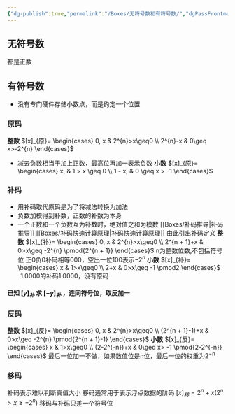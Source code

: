 ```yaml
---
{"dg-publish":true,"permalink":"/Boxes/无符号数和有符号数/","dgPassFrontmatter":true,"created":"2025-05-06T15:45:19.006+08:00","updated":"2025-05-21T14:30:31.580+08:00"}
---
```


## 无符号数
都是正数
## 有符号数
- 没有专门硬件存储小数点，而是约定一个位置
### 原码 
**整数**
$[x]_{原}= \begin{cases} 0,  x & 2^{n}>x\geq0 \\ 2^{n}-x & 0\geq x>-2^{n} \end{cases}$
- 减去负数相当于加上正数，最高位再加一表示负数
**小数**
$[x]_{原}= \begin{cases} x, & 1 > x \geq 0 \\ 1 - x, & 0 \geq x > -1 \end{cases}$
### 补码
- 用补码取代原码是为了将减法转换为加法
- 负数加模得到补数，正数的补数为本身
- 一个正数和一个负数互为补数时，绝对值之和为模数
[[Boxes/补码推导\|补码推导]]
[[Boxes/补码快速计算原理\|补码快速计算原理]]
由此引出补码定义
**整数**
$[x]_{补}= \begin{cases} 0, x & 2^{n}>x\geq0 \\ 2^{n + 1}+x & 0>x\geq -2^{n} \pmod{2^{n + 1}} \end{cases}$
n为整数位数,不包括符号位
正0负0补码相等000，空出一位100表示$-2^n$
**小数**
$[x]_{补}= \begin{cases} x & 1>x\geq0 \\ 2+x & 0>x\geq -1 \pmod2 \end{cases}$
-1.0000的补码1.0000，没有原码

#### 已知 $[y]_{补}$ 求 $[-y]_补$ ，连同符号位，取反加一
### 反码
**整数**
$[x]_{反}= \begin{cases} 0, x & 2^{n}>x\geq0 \\ (2^{n + 1}-1)+x & 0>x\geq -2^{n} \pmod{2^{n + 1}-1} \end{cases}$
**小数**
$[x]_{反}= \begin{cases} x & 1>x\geq0 \\ (2-2^{-n})+x & 0\geq x> -1 \pmod{2-2^{-n}} \end{cases}$
最后一位加一不做，如果数值位是n位，最后一位的权重为$2^{-n}$
### 移码
补码表示难以判断真值大小
移码通常用于表示浮点数据的阶码
$[x]_移=2^n+x (2^n>x \geq -2^n)$
移码与补码只差一个符号位
